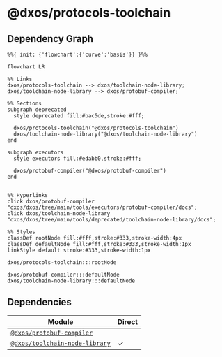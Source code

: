 # @dxos/protocols-toolchain



## Dependency Graph

```mermaid
%%{ init: {'flowchart':{'curve':'basis'}} }%%

flowchart LR

%% Links
dxos/protocols-toolchain --> dxos/toolchain-node-library;
dxos/toolchain-node-library --> dxos/protobuf-compiler;

%% Sections
subgraph deprecated
  style deprecated fill:#bac5de,stroke:#fff;

  dxos/protocols-toolchain("@dxos/protocols-toolchain")
  dxos/toolchain-node-library("@dxos/toolchain-node-library")
end

subgraph executors
  style executors fill:#edabb0,stroke:#fff;

  dxos/protobuf-compiler("@dxos/protobuf-compiler")
end


%% Hyperlinks
click dxos/protobuf-compiler "dxos/dxos/tree/main/tools/executors/protobuf-compiler/docs";
click dxos/toolchain-node-library "dxos/dxos/tree/main/tools/deprecated/toolchain-node-library/docs";

%% Styles
classDef rootNode fill:#fff,stroke:#333,stroke-width:4px
classDef defaultNode fill:#fff,stroke:#333,stroke-width:1px
linkStyle default stroke:#333,stroke-width:1px

dxos/protocols-toolchain:::rootNode

dxos/protobuf-compiler:::defaultNode
dxos/toolchain-node-library:::defaultNode
```

## Dependencies

| Module | Direct |
|---|---|
| [`@dxos/protobuf-compiler`](../../../executors/protobuf-compiler/docs/README.md) |  |
| [`@dxos/toolchain-node-library`](../../toolchain-node-library/docs/README.md) | &check; |
